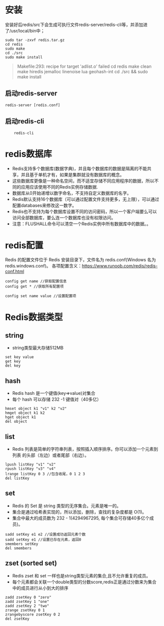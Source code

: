 # 安装
安装好后redis/src下会生成可执行文件redis-server/redis-cli等，并添加进了/usr/local/bin中；

```shell
sudo tar -zxvf redis.tar.gz
cd redis
sudo make
cd ./src
sudo make install 
```
> Makefile:293: recipe for target 'adlist.o' failed
> cd redis
> make clean
> make hiredis jemalloc linenoise lua geohash-int
> cd ./src && sudo make install

## 启动redis-server
```shell
redis-server [redis.conf]
```
## 启动redis-cli
```shell
    redis-cli
```

# redis数据库
* Redis支持多个数据库(数据字典)，并且每个数据库的数据是隔离的不能共享，并且基于单机才有，如果是集群就没有数据库的概念。
* 这些数据库更像是一种命名空间，而不适宜存储不同应用程序的数据，所以不同的应用应该使用不同的Redis实例存储数据.
* 数据库从0开始递增以数字命名，不支持自定义数据库的名字。
* Redis默认支持16个数据库（可以通过配置文件支持更多，无上限），可以通过配置databases来修改这一数字。
* Redis也不支持为每个数据库设置不同的访问密码，所以一个客户端要么可以访问全部数据库，要么连一个数据库也没有权限访问。
* 注意：FLUSHALL命令可以清空一个Redis实例中所有数据库中的数据。。


# redis配置
Redis 的配置文件位于 Redis 安装目录下，文件名为 redis.conf(Windows 名为 redis.windows.conf)。
各项配置含义：https://www.runoob.com/redis/redis-conf.html
```shell
config get name //获取配置信息
config get * //获取所有配置项

config set name value //设置配置项
```

# Redis数据类型
## string
* string类型最大存储512MB
```shell
set key value
get key
del key
```
## hash
* Redis hash 是一个键值(key=>value)对集合
* 每个 hash 可以存储 232 -1 键值对（40多亿）
```shell
hmset object k1 "v1" k2 "v2"
hmget object k1 k2
hget object k1
del object
```

## list
* Redis 列表是简单的字符串列表，按照插入顺序排序。你可以添加一个元素到列表
的头部（左边）或者尾部（右边）。
```shell
lpush listKey "v1" "v2"
rpush listKey "v3" "v4"
lrange listKey 0 3 //包含收尾，0 1 2 3
del listKey
```

## set
* Redis 的 Set 是 string 类型的无序集合。元素是唯一的。
* 集合是通过哈希表实现的，所以添加，删除，查找的复杂度都是 O(1)。
* 集合中最大的成员数为 232 - 1(4294967295, 每个集合可存储40多亿个成员)。
```shell
sadd setKey e1 e2 //设置成功返回元素个数
sadd setKey e1 //设置已存在元素，返回0
smembers setKey
del smembers
```
## zset (sorted set)
* Redis zset 和 set 一样也是string类型元素的集合,且不允许重复的成员。
* 每个元素都会关联一个double类型的分数score,redis正是通过分数来为集合中的成员进行从小到大的排序
```shell
zadd zsetKey 0 "zero"
zadd zsetKey 1 "one"
zadd zsetKey 2 "two"
zrange zsetKey 0 1
zrangebyscore zsetKey 0 2
del zsetKey
```